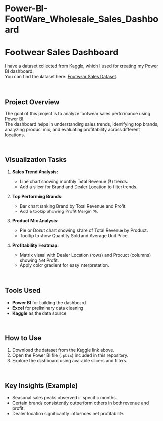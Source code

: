 # Power-BI-FootWare_Wholesale_Sales_Dashboard
# Footwear Sales Dashboard

I have a dataset collected from Kaggle, which I used for creating my Power BI dashboard.  
You can find the dataset here: [Footwear Sales Dataset](https://www.kaggle.com/datasets/abdullahlahaji/footware-sales-dataset).  

<br>

## Project Overview
The goal of this project is to analyze footwear sales performance using Power BI.  
The dashboard helps in understanding sales trends, identifying top brands, analyzing product mix, and evaluating profitability across different locations.  

<br>

## Visualization Tasks
1. **Sales Trend Analysis:**
   - Line chart showing monthly Total Revenue (₹) trends.  
   - Add a slicer for Brand and Dealer Location to filter trends.  

2. **Top Performing Brands:**
   - Bar chart ranking Brand by Total Revenue and Profit.  
   - Add a tooltip showing Profit Margin %.  

3. **Product Mix Analysis:**
   - Pie or Donut chart showing share of Total Revenue by Product.  
   - Tooltip to show Quantity Sold and Average Unit Price.  

4. **Profitability Heatmap:**
   - Matrix visual with Dealer Location (rows) and Product (columns) showing Net Profit.  
   - Apply color gradient for easy interpretation.  

<br>

## Tools Used
- **Power BI** for building the dashboard  
- **Excel** for preliminary data cleaning  
- **Kaggle** as the data source  

<br>

## How to Use
1. Download the dataset from the Kaggle link above.  
2. Open the Power BI file (`.pbix`) included in this repository.  
3. Explore the dashboard using available slicers and filters.  

<br>

## Key Insights (Example)
- Seasonal sales peaks observed in specific months.  
- Certain brands consistently outperform others in both revenue and profit.  
- Dealer location significantly influences net profitability.  

<br>
